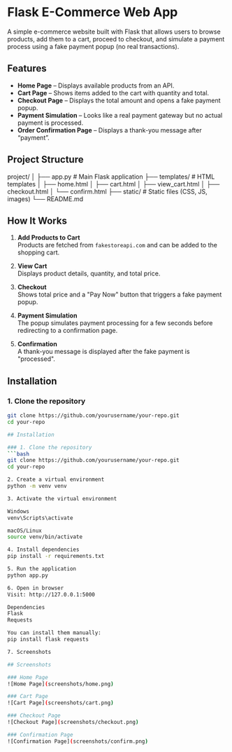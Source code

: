 # Flask E-Commerce Web App

A simple e-commerce website built with Flask that allows users to browse products, add them to a cart, proceed to checkout, and simulate a payment process using a fake payment popup (no real transactions).

## Features
- **Home Page** – Displays available products from an API.
- **Cart Page** – Shows items added to the cart with quantity and total.
- **Checkout Page** – Displays the total amount and opens a fake payment popup.
- **Payment Simulation** – Looks like a real payment gateway but no actual payment is processed.
- **Order Confirmation Page** – Displays a thank-you message after “payment”.

## Project Structure
project/
│
├── app.py # Main Flask application
├── templates/ # HTML templates
│ ├── home.html
│ ├── cart.html
│ ├── view_cart.html
│ ├── checkout.html
│ └── confirm.html
├── static/ # Static files (CSS, JS, images)
└── README.md



## How It Works
1. **Add Products to Cart**  
   Products are fetched from `fakestoreapi.com` and can be added to the shopping cart.

2. **View Cart**  
   Displays product details, quantity, and total price.

3. **Checkout**  
   Shows total price and a "Pay Now" button that triggers a fake payment popup.

4. **Payment Simulation**  
   The popup simulates payment processing for a few seconds before redirecting to a confirmation page.

5. **Confirmation**  
   A thank-you message is displayed after the fake payment is "processed".

## Installation

### 1. Clone the repository
```bash
git clone https://github.com/yourusername/your-repo.git
cd your-repo

## Installation

### 1. Clone the repository
```bash
git clone https://github.com/yourusername/your-repo.git
cd your-repo

2. Create a virtual environment
python -m venv venv

3. Activate the virtual environment

Windows
venv\Scripts\activate

macOS/Linux
source venv/bin/activate

4. Install dependencies
pip install -r requirements.txt

5. Run the application
python app.py

6. Open in browser
Visit: http://127.0.0.1:5000

Dependencies
Flask
Requests

You can install them manually:
pip install flask requests

7. Screenshots

## Screenshots

### Home Page
![Home Page](screenshots/home.png)

### Cart Page
![Cart Page](screenshots/cart.png)

### Checkout Page
![Checkout Page](screenshots/checkout.png)

### Confirmation Page
![Confirmation Page](screenshots/confirm.png)

